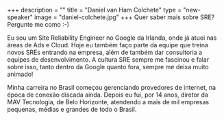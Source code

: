+++
description = ""
title = "Daniel van Ham Colchete"
type = "new-speaker"
image = "daniel-colchete.jpg"
+++
Quer saber mais sobre SRE? Pergunte me como :-)

Eu sou um Site Reliability Engineer no Google da Irlanda, onde já atuei nas áreas de Ads e Cloud. Hoje eu também faço parte da equipe que treina novos SREs entrando na empresa, além de também dar consultoria a equipes de desenvolvimento. A cultura SRE sempre me fascinou e falar sobre isso, tanto dentro da Google quanto fora, sempre me deixa muito animado!

Minha carreira no Brasil começou gerenciando provedores de internet, na época de conexão discada ainda. Depois eu fui, por 14 anos, diretor da MAV Tecnologia, de Belo Horizonte, atendendo a mais de mil empresas pequenas, médias e grandes de todo o Brasil.